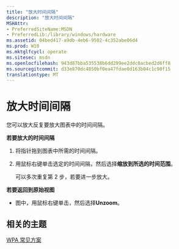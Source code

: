 ```yaml
---
title: "放大时间间隔"
description: "放大时间间隔"
MSHAttr:
- PreferredSiteName:MSDN
- PreferredLib:/library/windows/hardware
ms.assetid: 04bed417-a9db-4eb6-9502-4c352abe06d4
ms.prod: W10
ms.mktglfcycl: operate
ms.sitesec: msdn
ms.openlocfilehash: 943d87bba535538b6dd299ee2ddc0acbed2d6ff8
ms.sourcegitcommit: d33e870dc4850bf0ea47fdae0d163b04c1c90f15
translationtype: MT
---
```

# <a name="zoom-in-on-a-time-interval"></a>放大时间间隔


您可以放大反复要放大图表中的时间间隔。

**若要放大的时间间隔**

1.  将指针拖到图表中所需的时间间隔。

2.  用鼠标右键单击选定的时间间隔，然后选择**缩放到所选的时间范围**。

    可以多次重复第 2 步，若要进一步放大。

**若要返回到原始视图**

-   图中，用鼠标右键单击，然后选择**Unzoom**。

## <a name="related-topics"></a>相关的主题


[WPA 常见方案](windows-performance-analyzer-common-scenarios.md)

 

 







